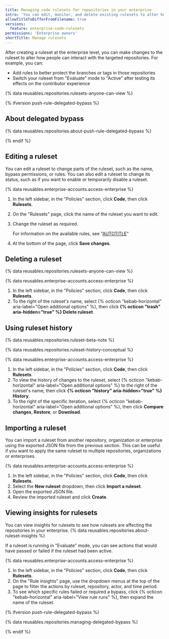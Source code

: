 ```yaml
---
title: Managing code rulesets for repositories in your enterprise
intro: 'You can edit, monitor, and delete existing rulesets to alter how people can interact with repositories in your enterprise.'
allowTitleToDifferFromFilename: true
versions:
  feature: enterprise-code-rulesets
permissions: 'Enterprise owners'
shortTitle: Manage rulesets
---
```


After creating a ruleset at the enterprise level, you can make changes to the ruleset to alter how people can interact with the targeted repositories. For example, you can:

* Add rules to better protect the branches or tags in those repositories
* Switch your ruleset from "Evaluate" mode to "Active" after testing its effects on the contributor experience

{% data reusables.repositories.rulesets-anyone-can-view %}

{% ifversion push-rule-delegated-bypass %}

## About delegated bypass

{% data reusables.repositories.about-push-rule-delegated-bypass %}

{% endif %}

## Editing a ruleset

You can edit a ruleset to change parts of the ruleset, such as the name, bypass permissions, or rules. You can also edit a ruleset to change its status, such as if you want to enable or temporarily disable a ruleset.

{% data reusables.enterprise-accounts.access-enterprise %}
1. In the left sidebar, in the "Policies" section, click  **Code**, then click **Rulesets**.
1. On the "Rulesets" page, click the name of the ruleset you want to edit.
1. Change the ruleset as required.

   For information on the available rules, see "[AUTOTITLE](/repositories/configuring-branches-and-merges-in-your-repository/managing-rulesets/available-rules-for-rulesets)"

1. At the bottom of the page, click **Save changes**.

## Deleting a ruleset

{% data reusables.repositories.rulesets-anyone-can-view %}

{% data reusables.enterprise-accounts.access-enterprise %}
1. In the left sidebar, in the "Policies" section, click **Code**, then click **Rulesets**.
1. To the right of the ruleset's name, select {% octicon "kebab-horizontal" aria-label="Open additional options" %}, then click **{% octicon "trash" aria-hidden="true" %} Delete ruleset**.

## Using ruleset history

{% data reusables.repositories.ruleset-beta-note %}

{% data reusables.repositories.ruleset-history-conceptual %}

{% data reusables.enterprise-accounts.access-enterprise %}
1. In the left sidebar, in the "Policies" section, click **Code**, then click **Rulesets**.
1. To view the history of changes to the ruleset, select {% octicon "kebab-horizontal" aria-label="Open additional options" %} to the right of the ruleset's name, then click **{% octicon "history" aria-hidden="true" %} History**.
1. To the right of the specific iteration, select {% octicon "kebab-horizontal" aria-label="Open additional options" %}, then click **Compare changes**, **Restore**, or **Download**.

## Importing a ruleset

You can import a ruleset from another repository, organization or enterprise using the exported JSON file from the previous section. This can be useful if you want to apply the same ruleset to multiple repositories, organizations or enterprises.

{% data reusables.enterprise-accounts.access-enterprise %}
1. In the left sidebar, in the "Policies" section, click **Code**, then click **Rulesets**.
1. Select the **New ruleset** dropdown, then click **Import a ruleset**.
1. Open the exported JSON file.
1. Review the imported ruleset and click **Create**.

## Viewing insights for rulesets

You can view insights for rulesets to see how rulesets are affecting the repositories in your enterprise. {% data reusables.repositories.about-ruleset-insights %}

If a ruleset is running in "Evaluate" mode, you can see actions that would have passed or failed if the ruleset had been active.

{% data reusables.enterprise-accounts.access-enterprise %}
1. In the left sidebar, in the "Policies" section, click **Code**, then click **Rulesets**.
1. On the "Rule insights" page, use the dropdown menus at the top of the page to filter the actions by ruleset, repository, actor, and time period.
1. To see which specific rules failed or required a bypass, click {% octicon "kebab-horizontal" aria-label="View rule runs" %}, then expand the name of the ruleset.

{% ifversion push-rule-delegated-bypass %}

{% data reusables.repositories.managing-delegated-bypass %}

{% endif %}
